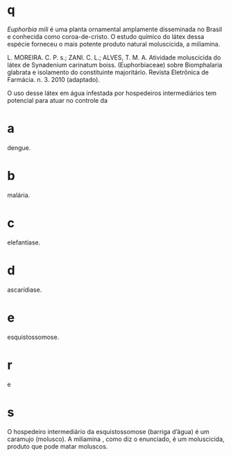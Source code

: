 # q
*Euphorbia mili* é uma planta ornamental amplamente disseminada no Brasil e conhecida como coroa-de-cristo. O estudo químico do látex dessa espécie forneceu o mais potente produto natural moluscicida, a miliamina. 

L. MOREIRA. C. P. s.; ZANI. C. L.; ALVES, T. M. A. Atividade moluscicida do látex de Synadenium carinatum boiss. (Euphorbiaceae) sobre Biomphalaria glabrata e isolamento do constituinte majoritário. Revista Eletrônica de Farmácia. n. 3. 2010 (adaptado).

O uso desse látex em água infestada por hospedeiros intermediários tem potencial para atuar no controle da

# a
dengue.

# b
malária.

# c
elefantíase.

# d
ascarídiase.

# e
esquistossomose.

# r
e

# s
O hospedeiro intermediário da esquistossomose (barriga d’água) é um caramujo (molusco). A miliamina , como diz o enunciado, é um moluscicida, produto que pode matar moluscos.

 
